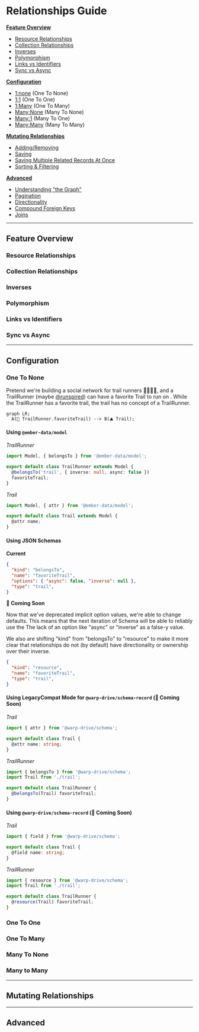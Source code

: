 # Relationships Guide

**[Feature Overview](#feature-overview)**
- [Resource Relationships](#resource-relationships)
- [Collection Relationships](#collection-relationships)
- [Inverses](#inverses)
- [Polymorphism](#polymorphism)
- [Links vs Identifiers](#links-vs-identifiers)
- [Sync vs Async](#sync-vs-async)

**[Configuration](#configuration)**
- [1:none](#one-to-none) (One To None)
- [1:1](#one-to-one) (One To One)
- [1:Many](#one-to-many) (One To Many)
- [Many:None](#many-to-none) (Many To None)
- [Many:1](#one-to-many) (Many To One)
- [Many:Many](#many-to-many) (Many To Many)

**[Mutating Relationships](#mutating-relationships)**
- [Adding/Removing]()
- [Saving]()
- [Saving Multiple Related Records At Once]()
- [Sorting & Filtering]()

**[Advanced](#advanced)**
- [Understanding "the Graph"]()
- [Pagination]()
- [Directionality]()
- [Compound Foreign Keys]()
- [Joins]()

---

## Feature Overview

### Resource Relationships

### Collection Relationships

### Inverses

### Polymorphism

### Links vs Identifiers

### Sync vs Async

---

## Configuration

### One To None

Pretend we're building a social network for trail runners 🏃🏃🏾‍♀️, and a TrailRunner (maybe [@runspired](https://github.com/runspired)) can have a favorite Trail to run on . While the TrailRunner has a favorite trail, the trail has no concept of a TrailRunner.

```mermaid
graph LR;
  A(🌲 TrailRunner.favoriteTrail) --> B(⛰️ Trail);
```

#### Using `@ember-data/model`

*TrailRunner*

```ts
import Model, { belongsTo } from '@ember-data/model';

export default class TrailRunner extends Model {
  @belongsTo('trail', { inverse: null, async: false })
  favoriteTrail;
}
```

*Trail*

```ts
import Model, { attr } from '@ember-data/model';

export default class Trail extends Model {
  @attr name;
}
```

#### Using JSON Schemas

**Current**

```json
{
  "kind": "belongsTo",
  "name": "favoriteTrail",
  "options": { "async": false, "inverse": null },
  "type": "trail",
}
```

**🚧 Coming Soon**

Now that we've deprecated implicit option values, we're able to change defaults.
This means that the next iteration of Schema will be able to reliably use the
The lack of an option like "async" or "inverse" as a false-y value.

We also are shifting "kind" from "belongsTo" to "resource" to make it more clear
that relationships do not (by default) have directionality or ownership over their
inverse.

```json
{
  "kind": "resource",
  "name": "favoriteTrail",
  "type": "trail",
}
```

#### Using LegacyCompat Mode for `@warp-drive/schema-record` (🚧 Coming Soon)

*Trail*

```ts
import { attr } from '@warp-drive/schema';

export default class Trail {
  @attr name: string;
}
```

*TrailRunner*

```ts
import { belongsTo } from '@warp-drive/schema';
import Trail from './trail';

export default class TrailRunner {
  @belongsTo(Trail) favoriteTrail;
}
```

#### Using `@warp-drive/schema-record` (🚧 Coming Soon)

*Trail*

```ts
import { field } from '@warp-drive/schema';

export default class Trail {
  @field name: string;
}
```

*TrailRunner*

```ts
import { resource } from '@warp-drive/schema';
import Trail from './trail';

export default class TrailRunner {
  @resource(Trail) favoriteTrail;
}
```

### One To One

### One To Many

### Many To None

### Many to Many

---

## Mutating Relationships

---

## Advanced
